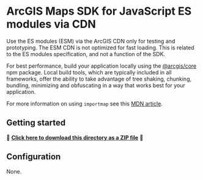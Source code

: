 # ArcGIS Maps SDK for JavaScript ES modules via CDN

Use the ES modules (ESM) via the ArcGIS CDN only for testing and prototyping. The ESM CDN is not optimized for fast loading. This is related to the ES modules specification, and not a function of the SDK.

For best performance, build your application locally using the [@arcgis/core](https://www.npmjs.com/package/@arcgis/core) npm package. Local build tools, which are typically included in all frameworks, offer the ability to take advantage of tree shaking, chunking, bundling, minimizing and obfuscating in a way that works best for your application.

For more information on using `importmap` see this [MDN article](https://developer.mozilla.org/en-US/docs/Web/HTML/Element/script/type/importmap).

## Getting started

📁 **[Click here to download this directory as a ZIP file](https://esri.github.io/jsapi-resources/zips/core-sample-jsapi-esm-cdn.zip)** 📁

## Configuration

None.
